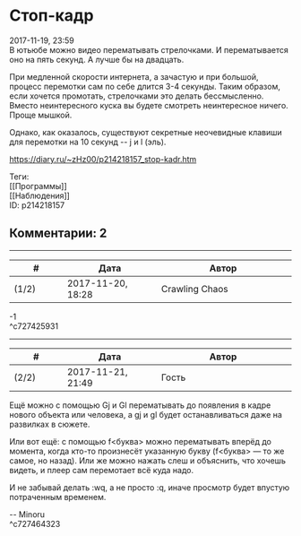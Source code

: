 Стоп-кадр
=========

  
2017-11-19, 23:59  
 В ютьюбе можно видео перематывать стрелочками. И перематывается оно на пять секунд. А лучше бы на двадцать.   
   
 При медленной скорости интернета, а зачастую и при большой, процесс перемотки сам по себе длится 3-4 секунды. Таким образом, если хочется промотать, стрелочками это делать бессмысленно. Вместо неинтересного куска вы будете смотреть неинтересное ничего. Проще мышкой.   
   
 Однако, как оказалось, существуют секретные неочевидные клавиши для перемотки на 10 секунд -- j и l (эль).   
  
<https://diary.ru/~zHz00/p214218157_stop-kadr.htm>  
  
Теги:  
[[Программы]]  
[[Наблюдения]]  
ID: p214218157  


Комментарии: 2
--------------

  


---



|         #         |              Дата              |                     Автор                     |           ID           |
| --- | --- | --- | --- |
| (1/2) | 2017-11-20, 18:28 | Crawling Chaos | c727425931 |

  
 -1   
 ^c727425931

---



|         #         |              Дата              |                     Автор                     |           ID           |
| --- | --- | --- | --- |
| (2/2) | 2017-11-21, 21:49 | Гость | c727464323 |

  
 Ещё можно с помощью Gj и Gl перематывать до появления в кадре нового объекта или человека, а gj и gl будет останавливаться даже на развилках в сюжете.   
   
 Или вот ещё: с помощью f<буква> можно перематывать вперёд до момента, когда кто-то произнесёт указанную букву (f<буква> — то же самое, но назад). Или же можно нажать слеш и объяснить, что хочешь видеть, и плеер сам перемотает всё куда надо.   
   
 И не забывай делать :wq, а не просто :q, иначе просмотр будет впустую потраченным временем.   
   
 -- Minoru   
 ^c727464323